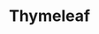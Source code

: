 ---
title: Thymeleaf
layout: default
permalink: Thymeleaf/
category: Thymeleaf
has_children: true
share: true
shortRepo:         
---